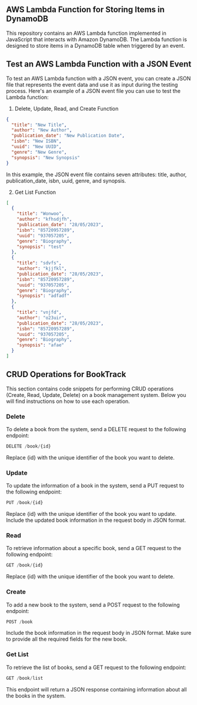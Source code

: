 ## AWS Lambda Function for Storing Items in DynamoDB

This repository contains an AWS Lambda function implemented in JavaScript that interacts with Amazon DynamoDB. The Lambda function is designed to store items in a DynamoDB table when triggered by an event.

## Test an AWS Lambda Function with a JSON Event

To test an AWS Lambda function with a JSON event, you can create a JSON file that represents the event data and use it as input during the testing process. Here's an example of a JSON event file you can use to test the Lambda function:

1. Delete, Update, Read, and Create Function
```json
{
  "title": "New Title",
  "author": "New Author",
  "publication_date": "New Publication Date",
  "isbn": "New ISBN",
  "uuid": "New UUID",
  "genre": "New Genre",
  "synopsis": "New Synopsis"
}
```
In this example, the JSON event file contains seven attributes: title, author, publication_date, isbn, uuid, genre, and synopsis.

2. Get List Function

```json
[
  {
    "title": "Wonwoo",
    "author": "kfhsdjfh",
    "publication_date": "28/05/2023",
    "isbn": "85720957289",
    "uuid": "937057205",
    "genre": "Biography",
    "synopsis": "test"
  },
  {
    "title": "sdvfs",
    "author": "kjjfkl",
    "publication_date": "28/05/2023",
    "isbn": "85720957289",
    "uuid": "937057205",
    "genre": "Biography",
    "synopsis": "adfadf"
  },
  {
    "title": "vnjfd",
    "author": "o23uir",
    "publication_date": "28/05/2023",
    "isbn": "85720957289",
    "uuid": "937057205",
    "genre": "Biography",
    "synopsis": "afae"
  }
]
```

## CRUD Operations for BookTrack

This section contains code snippets for performing CRUD operations (Create, Read, Update, Delete) on a book management system. Below you will find instructions on how to use each operation.

### Delete

To delete a book from the system, send a DELETE request to the following endpoint:

```javascript
DELETE /book/{id}
```
Replace {id} with the unique identifier of the book you want to delete.

### Update

To update the information of a book in the system, send a PUT request to the following endpoint:

```javascript
PUT /book/{id}
```

Replace {id} with the unique identifier of the book you want to update. Include the updated book information in the request body in JSON format.

### Read

To retrieve information about a specific book, send a GET request to the following endpoint:

```javascript
GET /book/{id}
```
Replace {id} with the unique identifier of the book you want to delete.

### Create

To add a new book to the system, send a POST request to the following endpoint:

```javascript
POST /book
```
Include the book information in the request body in JSON format. Make sure to provide all the required fields for the new book.

### Get List

To retrieve the list of books, send a GET request to the following endpoint:

```javascript
GET /book/list
```
This endpoint will return a JSON response containing information about all the books in the system.
